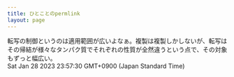 ```yaml
---
title: ひとことのpermlink
layout: page
---
```

<div class="box" dt="1674917850245">
  転写の制御というのは適用範囲が広いよなぁ。複製は複製しかしないが、転写はその帰結が様々なタンパク質でそれぞれの性質が全然違うという点で、その対象もずっと幅広い。
  <div class="content is-small">Sat Jan 28 2023 23:57:30 GMT+0900 (Japan Standard Time)</div>
</div>